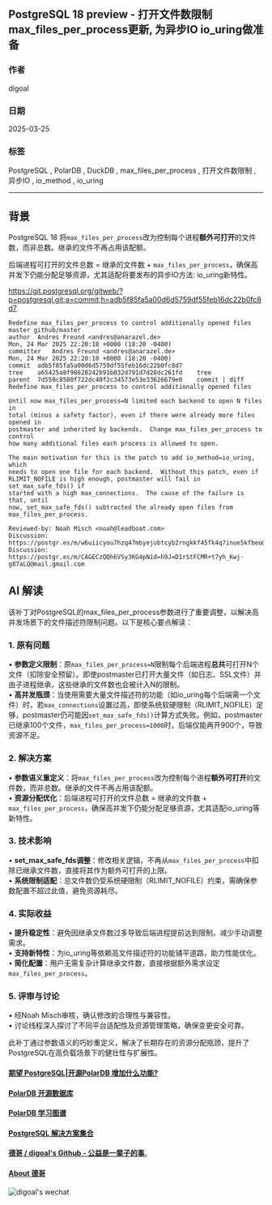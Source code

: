 ## PostgreSQL 18 preview - 打开文件数限制max_files_per_process更新, 为异步IO io_uring做准备  
                                                                                                                              
### 作者                                                                                                  
digoal                                                                                                  
                                                                                                         
### 日期                                                                                                       
2025-03-25                                                                                                 
                                                                                                      
### 标签                                                                                                    
PostgreSQL , PolarDB , DuckDB , max_files_per_process , 打开文件数限制 , 异步IO , io_method , io_uring  
                                                                                                                             
----                                                                                                      
                                                                                                                    
## 背景   
PostgreSQL 18 将`max_files_per_process`改为控制每个进程**额外可打开**的文件数，而非总数。继承的文件不再占用该配额。  
  
后端进程可打开的文件总数 = 继承的文件数 + `max_files_per_process`，确保高并发下仍能分配足够资源，尤其适配将要发布的异步IO方法: io_uring新特性。  
  
  
https://git.postgresql.org/gitweb/?p=postgresql.git;a=commit;h=adb5f85fa5a00d6d5759df55feb16dc22b0fc8d7  
```  
Redefine max_files_per_process to control additionally opened files master github/master  
author	Andres Freund <andres@anarazel.de>	  
Mon, 24 Mar 2025 22:20:18 +0000 (18:20 -0400)  
committer	Andres Freund <andres@anarazel.de>	  
Mon, 24 Mar 2025 22:20:18 +0000 (18:20 -0400)  
commit	adb5f85fa5a00d6d5759df55feb16dc22b0fc8d7  
tree	a65425a8f98628242b91b032d791d7d28dc261fd	tree  
parent	7d559c8580f722dc40f2c34573e53e33626679e0	commit | diff  
Redefine max_files_per_process to control additionally opened files  
  
Until now max_files_per_process=N limited each backend to open N files in  
total (minus a safety factor), even if there were already more files opened in  
postmaster and inherited by backends.  Change max_files_per_process to control  
how many additional files each process is allowed to open.  
  
The main motivation for this is the patch to add io_method=io_uring, which  
needs to open one file for each backend.  Without this patch, even if  
RLIMIT_NOFILE is high enough, postmaster will fail in set_max_safe_fds() if  
started with a high max_connections.  The cause of the failure is that, until  
now, set_max_safe_fds() subtracted the already open files from  
max_files_per_process.  
  
Reviewed-by: Noah Misch <noah@leadboat.com>  
Discussion: https://postgr.es/m/w6uiicyou7hzq47mbyejubtcyb2rngkkf45fk4q7inue5kfbeo@bbfad3qyubvs  
Discussion: https://postgr.es/m/CAGECzQQh6VSy3KG4pN1d=h9J=D1rStFCMR+t7yh_Kwj-g87aLQ@mail.gmail.com  
```  
  
  
## AI 解读  
该补丁对PostgreSQL的max_files_per_process参数进行了重要调整，以解决高并发场景下的文件描述符限制问题。以下是核心要点解读：  
  
### 1. 原有问题  
• **参数定义限制**：原`max_files_per_process=N`限制每个后端进程**总共**可打开N个文件（扣除安全预留）。即使postmaster已打开大量文件（如日志、SSL文件）并由子进程继承，这些继承的文件数也会被计入N的限制。  
• **高并发瓶颈**：当使用需要大量文件描述符的功能（如io_uring每个后端需一个文件）时，若`max_connections`设置过高，即使系统软硬限制（RLIMIT_NOFILE）足够，postmaster仍可能因`set_max_safe_fds()`计算方式失败。例如，postmaster已继承100个文件，`max_files_per_process=1000`时，后端仅能再开900个，导致资源不足。  
  
### 2. 解决方案  
• **参数语义重定义**：将`max_files_per_process`改为控制每个进程**额外可打开**的文件数，而非总数。继承的文件不再占用该配额。  
• **资源分配优化**：后端进程可打开的文件总数 = 继承的文件数 + `max_files_per_process`，确保高并发下仍能分配足够资源，尤其适配io_uring等新特性。  
  
### 3. 技术影响  
• **set_max_safe_fds调整**：修改相关逻辑，不再从`max_files_per_process`中扣除已继承文件数，直接将其作为额外可打开的上限。  
• **系统限制适配**：总文件数仍受系统硬限制（RLIMIT_NOFILE）约束，需确保参数配置不超过此值，避免资源耗尽。  
  
### 4. 实际收益  
• **提升稳定性**：避免因继承文件数过多导致后端进程提前达到限制，减少手动调整需求。  
• **支持新特性**：为io_uring等依赖高文件描述符的功能铺平道路，助力性能优化。  
• **简化配置**：用户无需复杂计算继承文件数，直接根据额外需求设定`max_files_per_process`。  
  
### 5. 评审与讨论  
• 经Noah Misch审核，确认修改的合理性与兼容性。  
• 讨论线程深入探讨了不同平台适配性及资源管理策略，确保变更安全可靠。  
  
此补丁通过参数语义的巧妙重定义，解决了长期存在的资源分配瓶颈，提升了PostgreSQL在高负载场景下的健壮性与扩展性。  
    
  
#### [期望 PostgreSQL|开源PolarDB 增加什么功能?](https://github.com/digoal/blog/issues/76 "269ac3d1c492e938c0191101c7238216")
  
  
#### [PolarDB 开源数据库](https://openpolardb.com/home "57258f76c37864c6e6d23383d05714ea")
  
  
#### [PolarDB 学习图谱](https://www.aliyun.com/database/openpolardb/activity "8642f60e04ed0c814bf9cb9677976bd4")
  
  
#### [PostgreSQL 解决方案集合](../201706/20170601_02.md "40cff096e9ed7122c512b35d8561d9c8")
  
  
#### [德哥 / digoal's Github - 公益是一辈子的事.](https://github.com/digoal/blog/blob/master/README.md "22709685feb7cab07d30f30387f0a9ae")
  
  
#### [About 德哥](https://github.com/digoal/blog/blob/master/me/readme.md "a37735981e7704886ffd590565582dd0")
  
  
![digoal's wechat](../pic/digoal_weixin.jpg "f7ad92eeba24523fd47a6e1a0e691b59")
  
